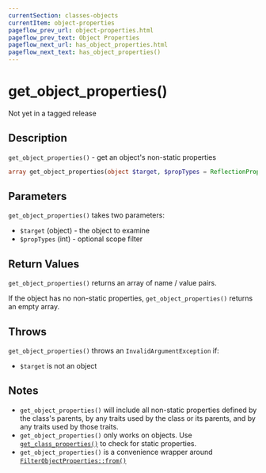 ```yaml
---
currentSection: classes-objects
currentItem: object-properties
pageflow_prev_url: object-properties.html
pageflow_prev_text: Object Properties
pageflow_next_url: has_object_properties.html
pageflow_next_text: has_object_properties()
---
```


# get_object_properties()

<div class="callout warning" markdown="1">
Not yet in a tagged release
</div>

## Description

`get_object_properties()` - get an object's non-static properties

```php
array get_object_properties(object $target, $propTypes = ReflectionProperty::IS_PUBLIC);
```

## Parameters

`get_object_properties()` takes two parameters:

* `$target` (object) - the object to examine
* `$propTypes` (int) - optional scope filter

## Return Values

`get_object_properties()` returns an array of name / value pairs.

If the object has no non-static properties, `get_object_properties()` returns an empty array.

## Throws

`get_object_properties()` throws an `InvalidArgumentException` if:

* `$target` is not an object

## Notes

* `get_object_properties()` will include all non-static properties defined by the class's parents, by any traits used by the class or its parents, and by any traits used by those traits.
* `get_object_properties()` only works on objects. Use [`get_class_properties()`](get_class_properties.html) to check for static properties.
* `get_object_properties()` is a convenience wrapper around [`FilterObjectProperties::from()`](FilterObjectProperties.from.html)

